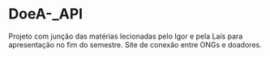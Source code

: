 # DoeA-_API
Projeto com junção das matérias lecionadas pelo Igor e pela Laís para apresentação no fim do semestre. Site de conexão entre ONGs e doadores.
